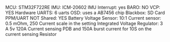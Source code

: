 MCU: STM32F722RE
IMU: ICM-20602
IMU Interrupt: yes
BARO: NO
VCP: YES
Hardware UARTS: 6 uarts
OSD: uses a AB7456 chip
Blackbox: SD Card
PPM/UART NOT Shared: YES
Battery Voltage Sensor: 10:1
Current sensor: 0.5 mOhm, 250 Current scale in the setting
Integrated Voltage Regulator: 3 A 5v
120A Current sensing PDB and 150A burst current for 10S on the current sensing Resistor
